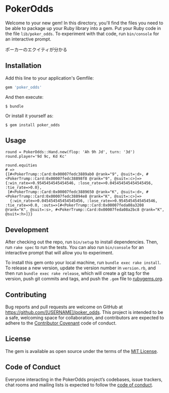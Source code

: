 # PokerOdds

Welcome to your new gem! In this directory, you'll find the files you need to be able to package up your Ruby library into a gem. Put your Ruby code in the file `lib/poker_odds`. To experiment with that code, run `bin/console` for an interactive prompt.

ポーカーのエクイティが分かる

## Installation

Add this line to your application's Gemfile:

```ruby
gem 'poker_odds'
```

And then execute:

    $ bundle

Or install it yourself as:

    $ gem install poker_odds

## Usage

```
round = PokerOdds::Hand.new(flop: 'Ah 9h Jd', turn: '3d')
round.player='9d 9c, Kd Kc'

round.equities
# =>
{[#<PokerTrump::Card:0x00007fedc3889ab0 @rank="9", @suit=:d>, #<PokerTrump::Card:0x00007fedc38898f8 @rank="9", @suit=:c>]=>{:win_rate=>0.9545454545454546, :lose_rate=>0.045454545454545456, :tie_rate=>0.0},
 [#<PokerTrump::Card:0x00007fedc3889650 @rank="K", @suit=:d>, #<PokerTrump::Card:0x00007fedc38894e8 @rank="K", @suit=:c>]=>
  {:win_rate=>0.045454545454545456, :lose_rate=>0.9545454545454546, :tie_rate=>0.0, :outs=>[#<PokerTrump::Card:0x00007feda08a3208 @rank="K", @suit=:s>, #<PokerTrump::Card:0x00007feda08a2bc8 @rank="K", @suit=:h>]}}

```

## Development

After checking out the repo, run `bin/setup` to install dependencies. Then, run `rake spec` to run the tests. You can also run `bin/console` for an interactive prompt that will allow you to experiment.

To install this gem onto your local machine, run `bundle exec rake install`. To release a new version, update the version number in `version.rb`, and then run `bundle exec rake release`, which will create a git tag for the version, push git commits and tags, and push the `.gem` file to [rubygems.org](https://rubygems.org).

## Contributing

Bug reports and pull requests are welcome on GitHub at https://github.com/[USERNAME]/poker_odds. This project is intended to be a safe, welcoming space for collaboration, and contributors are expected to adhere to the [Contributor Covenant](http://contributor-covenant.org) code of conduct.

## License

The gem is available as open source under the terms of the [MIT License](https://opensource.org/licenses/MIT).

## Code of Conduct

Everyone interacting in the PokerOdds project’s codebases, issue trackers, chat rooms and mailing lists is expected to follow the [code of conduct](https://github.com/[USERNAME]/poker_odds/blob/master/CODE_OF_CONDUCT.md).
